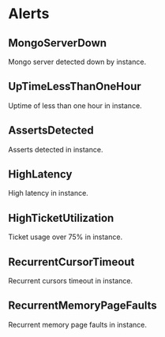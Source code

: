 # Alerts
## MongoServerDown
Mongo server detected down by instance.

## UpTimeLessThanOneHour
Uptime of less than one hour in instance.

## AssertsDetected
Asserts detected in instance.

## HighLatency
High latency in instance.

## HighTicketUtilization
Ticket usage over 75% in instance.

## RecurrentCursorTimeout
Recurrent cursors timeout in instance.

## RecurrentMemoryPageFaults
Recurrent memory page faults in instance.

